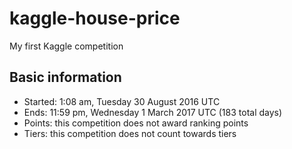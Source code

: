 # kaggle-house-price
My first Kaggle competition

## Basic information

* Started: 1:08 am, Tuesday 30 August 2016 UTC 
* Ends: 11:59 pm, Wednesday 1 March 2017 UTC (183 total days) 
* Points: this competition does not award ranking points 
* Tiers: this competition does not count towards tiers
